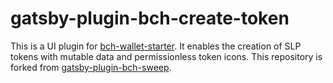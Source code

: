# gatsby-plugin-bch-create-token

This is a UI plugin for [bch-wallet-starter](https://github.com/Permissionless-Software-Foundation/bch-wallet-starter). It enables the creation of SLP tokens with mutable data and permissionless token icons. This repository is forked from [gatsby-plugin-bch-sweep](https://github.com/Permissionless-Software-Foundation/gatsby-plugin-bch-sweep).
